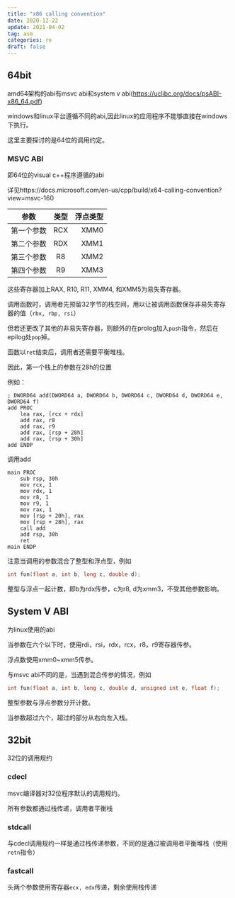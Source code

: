 ```yaml
---
title: "x86 calling convention"
date: 2020-12-22
update: 2021-04-02
tag: asm
categories: re
draft: false
---
```


## 64bit 

amd64架构的abi有msvc abi和system v abi(https://uclibc.org/docs/psABI-x86_64.pdf)

windows和linux平台遵循不同的abi,因此linux的应用程序不能够直接在windows下执行。

这里主要探讨的是64位的调用约定。

### MSVC ABI

即64位的visual c++程序遵循的abi

详见https://docs.microsoft.com/en-us/cpp/build/x64-calling-convention?view=msvc-160


| 参数       | 类型  | 浮点类型 |
| ---------- | :---: | -------: |
| 第一个参数 |  RCX  |     XMM0 |
| 第二个参数 |  RDX  |     XMM1 |
| 第三个参数 |  R8   |     XMM2 |
| 第四个参数 |  R9   |     XMM3 |

这些寄存器加上RAX, R10, R11, XMM4, 和XMM5为易失寄存器。



调用函数时，调用者先预留32字节的栈空间，用以让被调用函数保存非易失寄存器的值（`rbx, rbp, rsi`）

但若还更改了其他的非易失寄存器，则额外的在prolog加入`push`指令，然后在epilog处`pop`掉。

函数以`ret`结束后，调用者还需要平衡堆栈。

因此，第一个栈上的参数在28h的位置

例如：

```assembly
; DWORD64 add(DWORD64 a, DWORD64 b, DWORD64 c, DWORD64 d, DWORD64 e, DWORD64 f)
add PROC
	lea rax, [rcx + rdx]
	add rax, r8
	add rax, r9
	add rax, [rsp + 28h]
	add rax, [rsp + 30h]
add ENDP
```

调用add

```assembly
main PROC
	sub rsp, 30h
	mov rcx, 1
	mov rdx, 1
	mov r8, 1
	mov r9, 1
	mov rax, 1
	mov [rsp + 20h], rax
	mov [rsp + 28h], rax
	call add
	add rsp, 30h
	ret
main ENDP
```



注意当调用的参数混合了整型和浮点型，例如

```c
int fun(float a, int b, long c, double d);
```

整型与浮点一起计数，即b为rdx传参，c为r8, d为xmm3，不受其他参数影响。



## System V ABI

为linux使用的abi

当参数在六个以下时，使用rdi，rsi，rdx，rcx，r8，r9寄存器传参。

浮点数使用xmm0~xmm5传参。

与msvc abi不同的是，当遇到混合传参的情况，例如

```c
int fun(float a, int b, long c, double d, unsigned int e, float f);
```

整型参数与浮点参数分开计数。

当参数超过六个，超过的部分从右向左入栈。

## 32bit

32位的调用规约

### cdecl

msvc编译器对32位程序默认的调用规约。

所有参数都通过栈传递，调用者平衡栈

### stdcall

与cdecl调用规约一样是通过栈传递参数，不同的是通过被调用者平衡堆栈（使用`retn`指令）

### fastcall

头两个参数使用寄存器`ecx, edx`传递，剩余使用栈传递


